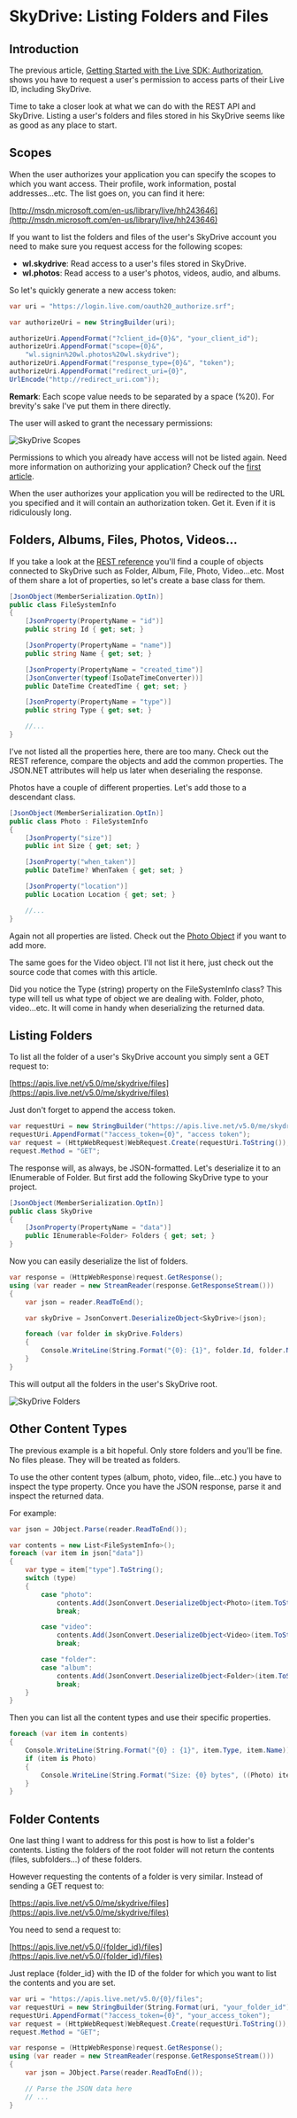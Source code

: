 # SkyDrive: Listing Folders and Files

## Introduction

The previous article, [Getting Started with the Live SDK: Authorization](../part-1/README.md), shows you have to request a user's permission to access parts of their Live ID, including SkyDrive.

Time to take a closer look at what we can do with the REST API and SkyDrive. Listing a user's folders and files stored in his SkyDrive seems like as good as any place to start.

## Scopes

When the user authorizes your application you can specify the scopes to which you want access. Their profile, work information, postal addresses...etc. The list goes on, you can find it here:

[http://msdn.microsoft.com/en-us/library/live/hh243646](http://msdn.microsoft.com/en-us/library/live/hh243646)

If you want to list the folders and files of the user's SkyDrive account you need to make sure you request access for the following scopes:

- **wl.skydrive**: Read access to a user's files stored in SkyDrive.
- **wl.photos**: Read access to a user's photos, videos, audio, and albums.

So let's quickly generate a new access token:

```csharp
var uri = "https://login.live.com/oauth20_authorize.srf";

var authorizeUri = new StringBuilder(uri);

authorizeUri.AppendFormat("?client_id={0}&", "your_client_id");
authorizeUri.AppendFormat("scope={0}&",
    "wl.signin%20wl.photos%20wl.skydrive");
authorizeUri.AppendFormat("response_type={0}&", "token");
authorizeUri.AppendFormat("redirect_uri={0}",
UrlEncode("http://redirect_uri.com"));
```

**Remark**: Each scope value needs to be separated by a space (%20). For brevity's sake I've put them in there directly.

The user will asked to grant the necessary permissions:

![SkyDrive Scopes](images/skydrive1.png "SkyDrive Scopes")

Permissions to which you already have access will not be listed again. Need more information on authorizing your application? Check ouf the [first article](../part-1/README.md).

When the user authorizes your application you will be redirected to the URL you specified and it will contain an authorization token. Get it. Even if it is ridiculously long.

## Folders, Albums, Files, Photos, Videos...

If you take a look at the [REST reference](http://msdn.microsoft.com/en-us/library/live/hh243648.aspx) you'll find a couple of objects connected to SkyDrive such as Folder, Album, File, Photo, Video...etc. Most of them share a lot of properties, so let's create a base class for them.

```csharp
[JsonObject(MemberSerialization.OptIn)]
public class FileSystemInfo
{
    [JsonProperty(PropertyName = "id")]
    public string Id { get; set; }

    [JsonProperty(PropertyName = "name")]
    public string Name { get; set; }

    [JsonProperty(PropertyName = "created_time")]
    [JsonConverter(typeof(IsoDateTimeConverter))]
    public DateTime CreatedTime { get; set; }

    [JsonProperty(PropertyName = "type")]
    public string Type { get; set; }

    //...
}
```

I've not listed all the properties here, there are too many. Check out the REST reference, compare the objects and add the common properties. The JSON.NET attributes will help us later when deserialing the response.

Photos have a couple of different properties. Let's add those to a descendant class.

```csharp
[JsonObject(MemberSerialization.OptIn)]
public class Photo : FileSystemInfo
{
    [JsonProperty("size")]
    public int Size { get; set; }

    [JsonProperty("when_taken")]
    public DateTime? WhenTaken { get; set; }

    [JsonProperty("location")]
    public Location Location { get; set; }

    //...
}
```

Again not all properties are listed. Check out the [Photo Object](http://msdn.microsoft.com/en-us/library/live/hh243648.aspx#photo) if you want to add more.

The same goes for the Video object. I'll not list it here, just check out the source code that comes with this article.

Did you notice the Type (string) property on the FileSystemInfo class? This type will tell us what type of object we are dealing with. Folder, photo, video...etc. It will come in handy when deserializing the returned data.

## Listing Folders

To list all the folder of a user's SkyDrive account you simply sent a GET request to:

[https://apis.live.net/v5.0/me/skydrive/files](https://apis.live.net/v5.0/me/skydrive/files)

Just don't forget to append the access token.

```csharp
var requestUri = new StringBuilder("https://apis.live.net/v5.0/me/skydrive/files");
requestUri.AppendFormat("?access_token={0}", "access token");
var request = (HttpWebRequest)WebRequest.Create(requestUri.ToString());
request.Method = "GET";
```

The response will, as always, be JSON-formatted. Let's deserialize it to an IEnumerable of Folder. But first add the following SkyDrive type to your project.

```csharp
[JsonObject(MemberSerialization.OptIn)]
public class SkyDrive
{
    [JsonProperty(PropertyName = "data")]
    public IEnumerable<Folder> Folders { get; set; }
}
```

Now you can easily deserialize the list of folders.

```csharp
var response = (HttpWebResponse)request.GetResponse();
using (var reader = new StreamReader(response.GetResponseStream()))
{
    var json = reader.ReadToEnd();

    var skyDrive = JsonConvert.DeserializeObject<SkyDrive>(json);

    foreach (var folder in skyDrive.Folders)
    {
        Console.WriteLine(String.Format("{0}: {1}", folder.Id, folder.Name));
    }
}
```

This will output all the folders in the user's SkyDrive root.

![SkyDrive Folders](images/skydrive2.png "SkyDrive Folders")

## Other Content Types

The previous example is a bit hopeful. Only store folders and you'll be fine. No files please. They will be treated as folders.

To use the other content types (album, photo, video, file...etc.) you have to inspect the type property. Once you have the JSON response, parse it and inspect the returned data.

For example:

```csharp
var json = JObject.Parse(reader.ReadToEnd());

var contents = new List<FileSystemInfo>();
foreach (var item in json["data"])
{
    var type = item["type"].ToString();
    switch (type)
    {
        case "photo":
            contents.Add(JsonConvert.DeserializeObject<Photo>(item.ToString()));
            break;

        case "video":
            contents.Add(JsonConvert.DeserializeObject<Video>(item.ToString()));
            break;

        case "folder":
        case "album":
            contents.Add(JsonConvert.DeserializeObject<Folder>(item.ToString()));
            break;
    }
}
```

Then you can list all the content types and use their specific properties.

```csharp
foreach (var item in contents)
{
    Console.WriteLine(String.Format("{0} : {1}", item.Type, item.Name));
    if (item is Photo)
    {
        Console.WriteLine(String.Format("Size: {0} bytes", ((Photo) item).Size));
    }
}
```

## Folder Contents

One last thing I want to address for this post is how to list a folder's contents. Listing the folders of the root folder will not return the contents (files, subfolders...) of these folders.

However requesting the contents of a folder is very similar. Instead of sending a GET request to:

[https://apis.live.net/v5.0/me/skydrive/files](https://apis.live.net/v5.0/me/skydrive/files)

You need to send a request to:

[https://apis.live.net/v5.0/{folder_id}/files](https://apis.live.net/v5.0/{folder_id}/files)

Just replace {folder_id} with the ID of the folder for which you want to list the contents and you are set.

```csharp
var uri = "https://apis.live.net/v5.0/{0}/files";
var requestUri = new StringBuilder(String.Format(uri, "your_folder_id"));
requestUri.AppendFormat("?access_token={0}", "your_access_token");
var request = (HttpWebRequest)WebRequest.Create(requestUri.ToString());
request.Method = "GET";

var response = (HttpWebResponse)request.GetResponse();
using (var reader = new StreamReader(response.GetResponseStream()))
{
    var json = JObject.Parse(reader.ReadToEnd());

    // Parse the JSON data here
    // ...
}
```
